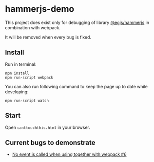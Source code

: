 # hammerjs-demo

This project does exist only for debugging of library [@egjs/hammerjs](https://github.com/naver/hammer.js) in combination with webpack.

It will be removed when every bug is fixed.


## Install

Run in terminal:

```
npm install
npm run-script webpack
```

You can also run following command to keep the page up to date while developing:

```
npm run-script watch
```

## Start

Open `canttouchthis.html` in your browser.

## Current bugs to demonstrate

 * [No event is called when using together with webpack #6
](https://github.com/naver/hammer.js/issues/6) 